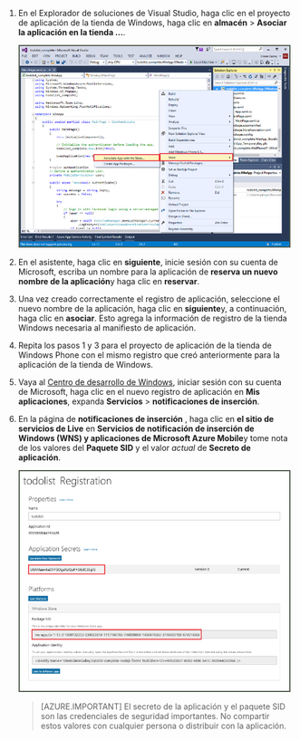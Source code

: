 
1. En el Explorador de soluciones de Visual Studio, haga clic en el proyecto de aplicación de la tienda de Windows, haga clic en **almacén** > **Asociar la aplicación en la tienda …**.

    ![Asociar la aplicación con la tienda Windows](./media/app-service-mobile-register-wns/notification-hub-associate-win8-app.png)

2. En el asistente, haga clic en **siguiente**, inicie sesión con su cuenta de Microsoft, escriba un nombre para la aplicación de **reserva un nuevo nombre de la aplicación**y haga clic en **reservar**.

3. Una vez creado correctamente el registro de aplicación, seleccione el nuevo nombre de la aplicación, haga clic en **siguiente**y, a continuación, haga clic en **asociar**. Esto agrega la información de registro de la tienda Windows necesaria al manifiesto de aplicación.

7. Repita los pasos 1 y 3 para el proyecto de aplicación de la tienda de Windows Phone con el mismo registro que creó anteriormente para la aplicación de la tienda de Windows.  

7. Vaya al [Centro de desarrollo de Windows](https://dev.windows.com/en-us/overview), iniciar sesión con su cuenta de Microsoft, haga clic en el nuevo registro de aplicación en **Mis aplicaciones**, expanda **Servicios** > **notificaciones de inserción**.

8. En la página de **notificaciones de inserción** , haga clic en **el sitio de servicios de Live** en **Servicios de notificación de inserción de Windows (WNS) y aplicaciones de Microsoft Azure Mobile**y tome nota de los valores del **Paquete SID** y el valor *actual* de **Secreto de aplicación**. 

    ![Configuración de la aplicación en el centro de desarrollo](./media/app-service-mobile-register-wns/mobile-services-win8-app-push-auth.png)

    > [AZURE.IMPORTANT] El secreto de la aplicación y el paquete SID son las credenciales de seguridad importantes. No compartir estos valores con cualquier persona o distribuir con la aplicación.
